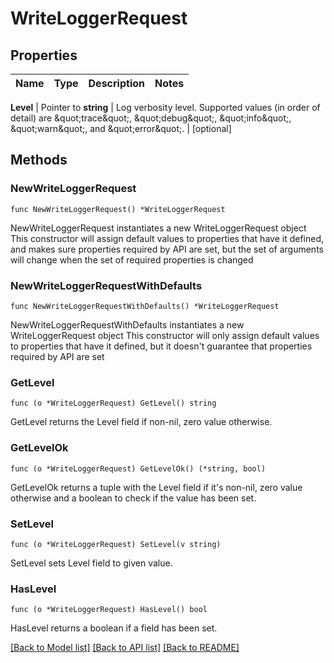# WriteLoggerRequest


## Properties

Name | Type | Description | Notes
------------ | ------------- | ------------- | -------------


**Level** | Pointer to **string** | Log verbosity level. Supported values (in order of detail) are \&quot;trace\&quot;, \&quot;debug\&quot;, \&quot;info\&quot;, \&quot;warn\&quot;, and \&quot;error\&quot;. | [optional] 



## Methods


### NewWriteLoggerRequest

`func NewWriteLoggerRequest() *WriteLoggerRequest`

NewWriteLoggerRequest instantiates a new WriteLoggerRequest object
This constructor will assign default values to properties that have it defined,
and makes sure properties required by API are set, but the set of arguments
will change when the set of required properties is changed

### NewWriteLoggerRequestWithDefaults

`func NewWriteLoggerRequestWithDefaults() *WriteLoggerRequest`

NewWriteLoggerRequestWithDefaults instantiates a new WriteLoggerRequest object
This constructor will only assign default values to properties that have it defined,
but it doesn't guarantee that properties required by API are set


### GetLevel

`func (o *WriteLoggerRequest) GetLevel() string`

GetLevel returns the Level field if non-nil, zero value otherwise.

### GetLevelOk

`func (o *WriteLoggerRequest) GetLevelOk() (*string, bool)`

GetLevelOk returns a tuple with the Level field if it's non-nil, zero value otherwise
and a boolean to check if the value has been set.

### SetLevel

`func (o *WriteLoggerRequest) SetLevel(v string)`

SetLevel sets Level field to given value.


### HasLevel

`func (o *WriteLoggerRequest) HasLevel() bool`

HasLevel returns a boolean if a field has been set.









[[Back to Model list]](../README.md#documentation-for-models) [[Back to API list]](../README.md#documentation-for-api-endpoints) [[Back to README]](../README.md)


